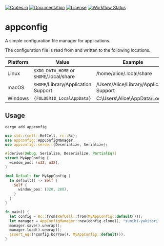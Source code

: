 [![Crates.io](https://img.shields.io/crates/v/appconfig.svg)](https://crates.io/crates/appconfig)
[![Documentation](https://docs.rs/appconfig/badge.svg)](https://docs.rs/appconfig)
[![License](https://img.shields.io/crates/l/appconfig.svg)](LICENSE)
[![Workflow Status](https://github.com/sumibi-yakitori/appconfig/workflows/Rust/badge.svg)](https://github.com/sumibi-yakitori/appconfig/actions?query=workflow%3A%22Rust%22)

# appconfig

A simple configuration file manager for applications.

The configuration file is read from and written to the following locations.

|Platform | Value                                    | Example                                  |
| ------- | ---------------------------------------- | ---------------------------------------- |
| Linux   | `$XDG_DATA_HOME` or `$HOME`/.local/share | /home/alice/.local/share                 |
| macOS   | `$HOME`/Library/Application Support      | /Users/Alice/Library/Application Support |
| Windows | `{FOLDERID_LocalAppData}`                | C:\Users\Alice\AppData\Local             |

## Usage

```sh
cargo add appconfig
```

```rust
use std::{cell::RefCell, rc::Rc};
use appconfig::AppConfigManager;
use appconfig::serde::{Deserialize, Serialize};

#[derive(Debug, Serialize, Deserialize, PartialEq)]
struct MyAppConfig {
  window_pos: (u32, u32),
}

impl Default for MyAppConfig {
  fn default() -> Self {
    Self {
      window_pos: (320, 280),
    }
  }
}

fn main() {
  let config = Rc::from(RefCell::from(MyAppConfig::default()));
  let manager = AppConfigManager::new(config.clone(), "sumibi-yakitori");
  manager.save().unwrap();
  manager.load().unwrap();
  assert_eq!(*config.borrow(), MyAppConfig::default());
}
```
